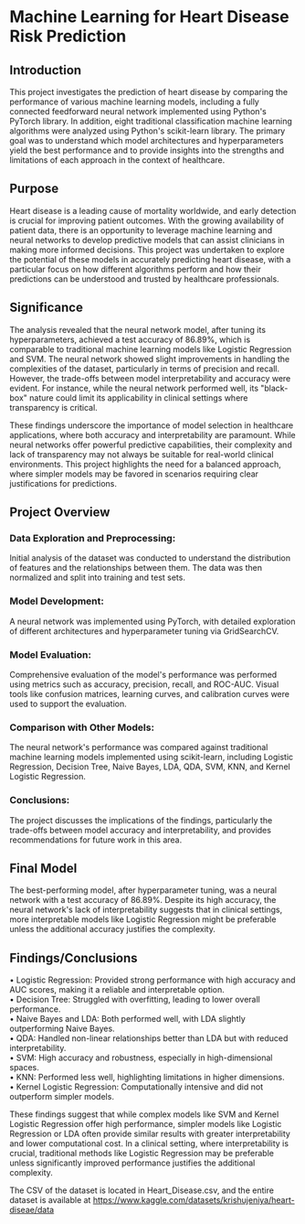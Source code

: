# Machine Learning for Heart Disease Risk Prediction

## Introduction
This project investigates the prediction of heart disease by comparing the performance of various machine learning models, including a fully connected feedforward neural network implemented using Python's PyTorch library. In addition, eight traditional classification machine learning algorithms were analyzed using Python's scikit-learn library. The primary goal was to understand which model architectures and hyperparameters yield the best performance and to provide insights into the strengths and limitations of each approach in the context of healthcare. <br />

## Purpose
Heart disease is a leading cause of mortality worldwide, and early detection is crucial for improving patient outcomes. With the growing availability of patient data, there is an opportunity to leverage machine learning and neural networks to develop predictive models that can assist clinicians in making more informed decisions. This project was undertaken to explore the potential of these models in accurately predicting heart disease, with a particular focus on how different algorithms perform and how their predictions can be understood and trusted by healthcare professionals. <br />

## Significance
The analysis revealed that the neural network model, after tuning its hyperparameters, achieved a test accuracy of 86.89%, which is comparable to traditional machine learning models like Logistic Regression and SVM. The neural network showed slight improvements in handling the complexities of the dataset, particularly in terms of precision and recall. However, the trade-offs between model interpretability and accuracy were evident. For instance, while the neural network performed well, its "black-box" nature could limit its applicability in clinical settings where transparency is critical. <br />

These findings underscore the importance of model selection in healthcare applications, where both accuracy and interpretability are paramount. While neural networks offer powerful predictive capabilities, their complexity and lack of transparency may not always be suitable for real-world clinical environments. This project highlights the need for a balanced approach, where simpler models may be favored in scenarios requiring clear justifications for predictions. <br />

## Project Overview
### Data Exploration and Preprocessing:
Initial analysis of the dataset was conducted to understand the distribution of features and the relationships between them. The data was then normalized and split into training and test sets. <br />

### Model Development:
A neural network was implemented using PyTorch, with detailed exploration of different architectures and hyperparameter tuning via GridSearchCV. <br />

### Model Evaluation:
Comprehensive evaluation of the model's performance was performed using metrics such as accuracy, precision, recall, and ROC-AUC. Visual tools like confusion matrices, learning curves, and calibration curves were used to support the evaluation. <br />

### Comparison with Other Models:
The neural network's performance was compared against traditional machine learning models implemented using scikit-learn, including Logistic Regression, Decision Tree, Naive Bayes, LDA, QDA, SVM, KNN, and Kernel Logistic Regression. <br />

### Conclusions:
The project discusses the implications of the findings, particularly the trade-offs between model accuracy and interpretability, and provides recommendations for future work in this area. <br />

## Final Model
The best-performing model, after hyperparameter tuning, was a neural network with a test accuracy of 86.89%. Despite its high accuracy, the neural network's lack of interpretability suggests that in clinical settings, more interpretable models like Logistic Regression might be preferable unless the additional accuracy justifies the complexity.

## Findings/Conclusions
• Logistic Regression: Provided strong performance with high accuracy and AUC scores, making it a reliable and interpretable option. <br />
• Decision Tree: Struggled with overfitting, leading to lower overall performance. <br />
• Naive Bayes and LDA: Both performed well, with LDA slightly outperforming Naive Bayes. <br />
• QDA: Handled non-linear relationships better than LDA but with reduced interpretability. <br />
• SVM: High accuracy and robustness, especially in high-dimensional spaces. <br />
• KNN: Performed less well, highlighting limitations in higher dimensions. <br />
• Kernel Logistic Regression: Computationally intensive and did not outperform simpler models. <br />

These findings suggest that while complex models like SVM and Kernel Logistic Regression offer high performance, simpler models like Logistic Regression or LDA often provide similar results with greater interpretability and lower computational cost. In a clinical setting, where interpretability is crucial, traditional methods like Logistic Regression may be preferable unless significantly improved performance justifies the additional complexity. <br />

The CSV of the dataset is located in Heart_Disease.csv, and the entire dataset is available at https://www.kaggle.com/datasets/krishujeniya/heart-diseae/data





